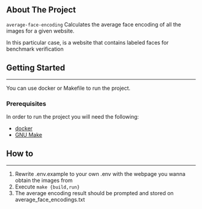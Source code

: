 <!-- ABOUT THE PROJECT -->
## About The Project
`average-face-encoding` Calculates the average face encoding of all the images
for a given website.

In this particular case, is a website that contains labeled faces for benchmark verification

<!-- GETTING STARTED -->
## Getting Started
***
You can use docker or Makefile to run the project.
### Prerequisites
In order to run the project you will need the following:
* [docker](https://docs.docker.com/engine/install/)
* [GNU Make](https://www.gnu.org/software/make/)

## How to
***
1. Rewrite .env.example to your own .env with the webpage you wanna obtain the
images from
2. Execute ```make {build,run}```
3. The average encoding result should be prompted and stored on average_face_encodings.txt


